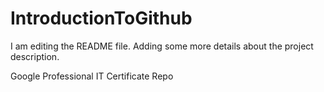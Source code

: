 # IntroductionToGithub

I am editing the README file. Adding some more details about the project description.

Google Professional IT Certificate Repo
